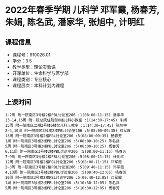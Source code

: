 # 2022年春季学期 儿科学 邓军霞, 杨春芳, 朱娟, 陈名武, 潘家华, 张旭中, 计明红






## 课程信息

- 课程号：910026.01
- 学分：3.5
- 教学类型：理论实验课
- 开课单位：生命科学与医学部
- 课程类别：专业核心
- 课程层次：本科计划内课程

## 上课时间

```
1~2周 附一院南区3号楼2楼PBL讨论室206 :1(08:00~11:15) 潘家华
13~14,16周 附一院总院住院部8楼儿科小教室 :1(14:30~17:45) 朱娟
15周 附一院南区二期2号楼6楼北儿科示教室 :1(14:30~17:45) 张旭中
2~4,10周 附一院南区3号楼2楼PBL讨论室206 :5(08:00~09:35) 邓军霞
13周 附一院南区3号楼2楼PBL讨论室206 :5(08:00~09:35) 杨春芳
1周 附一院南区3号楼2楼PBL讨论室206 :5(08:00~10:25) 陈名武
5周 附一院南区3号楼2楼PBL讨论室206 :5(08:00~10:25) 杨春芳
6,11周 附一院南区3号楼2楼PBL讨论室206 :5(08:00~11:15) 杨春芳
7~9周 附一院南区3号楼2楼PBL讨论室206 :5(08:00~11:15) 计明红
12周 附一院南区3号楼2楼PBL讨论室206 :5(08:00~11:15) 邓军霞
2~3周 附一院南区3号楼2楼PBL讨论室206 :5(09:40~11:15) 邓军霞
4,13周 附一院南区3号楼2楼PBL讨论室206 :5(09:40~12:05) 杨春芳
10周 附一院南区3号楼2楼PBL讨论室206 :5(09:40~12:05) 邓军霞
1周 附一院南区3号楼2楼PBL讨论室206 :5(10:30~12:05) 陈名武
5周 附一院南区3号楼2楼PBL讨论室206 :5(10:30~12:05) 杨春芳
```

